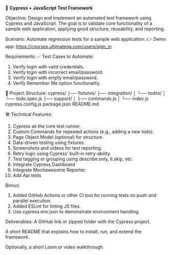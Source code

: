 🧪 **Cypress + JavaScript Test Framework**

Objective:
Design and implement an automated test framework using Cypress and JavaScript. The goal is to validate core functionality of a sample web application, applying good structure, reusability, and reporting.

Scenario:
Automate regression tests for a sample web application:
👉 Demo app: https://courses.ultimateqa.com/users/sign_in

Requirements:
✅ Test Cases to Automate:
1. Verify login with valid credentials.
2. Verify login with incorrect email/password.
3. Verify login with empty email/password.
4. Verify Remember Me option functionality.

📂 Project Structure:
cypress/
  ├── fixtures/
  ├── integration/
  │   └── todos/
  │       └── todo.spec.js
  ├── support/
  │   ├── commands.js
  │   └── index.js
cypress.config.js
package.json
README.md

🛠 Technical Features:
1. Cypress as the core test runner.
2. Custom Commands for repeated actions (e.g., adding a new todo).
3. Page Object Model (optional) for structure.
4. Data-driven testing using fixtures.
5. Screenshots and videos for test reporting.
6. Retry logic using Cypress’ built-in retry-ability.
7. Test tagging or grouping using describe.only, it.skip, etc.
8. Integrate Cypress Dashboard
9. Integrate Mochawesome Reporter.
10. Add Api tests


Bonus:
1. Added GitHub Actions or other CI tool for running tests on push and parallel execution.
2. Added ESLint for linting JS files.
3. Use cypress.env.json to demonstrate environment handling.

Deliverables:
A GitHub link or zipped folder with the Cypress project.

A short README that explains how to install, run, and extend the framework.

Optionally, a short Loom or video walkthrough.

